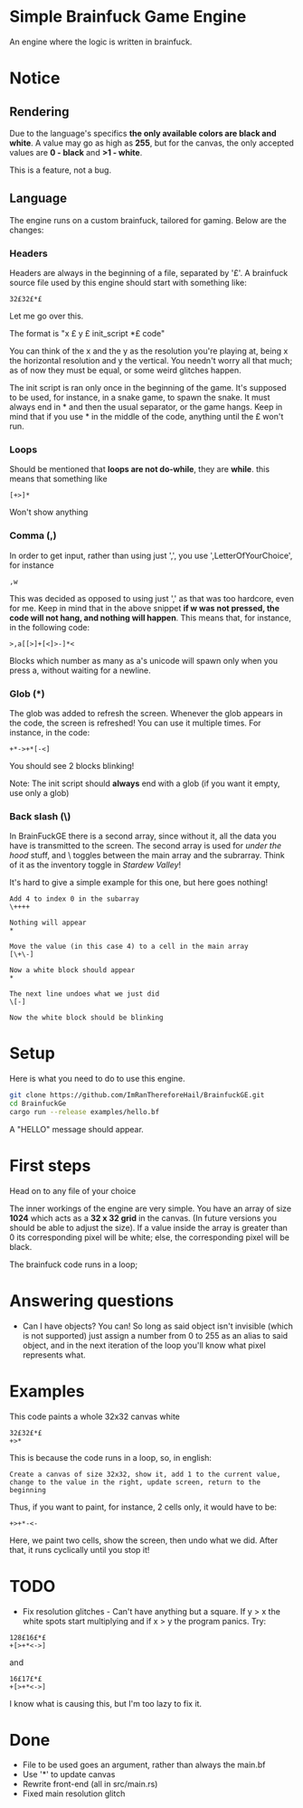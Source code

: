 # Simple Brainfuck Game Engine

An engine where the logic is written in brainfuck. 

# Notice
## Rendering
Due to the language's specifics **the only available colors are black and white**.
A value may go as high as **255**, but for the canvas, the only accepted values are **0 - black** and **>1 - white**.

This is a feature, not a bug.

## Language

The engine runs on a custom brainfuck, tailored for gaming. Below are the changes:

### Headers

Headers are always in the beginning of a file, separated by '£'. A brainfuck source file used by this engine should start with something like:

```
32£32£*£
```
Let me go over this.

The format is "x £ y £ init_script *£ code"

You can think of the x and the y as the resolution you're playing at, being x the horizontal resolution and y the vertical. You needn't worry all that much; as of now they must be equal, or some weird glitches happen.

The init script is ran only once in the beginning of the game. It's supposed to be used, for instance, in a snake game, to spawn the snake. It must always end in * and then the usual separator, or the game hangs. Keep in mind that if you use * in the middle of the code, anything until the £ won't run.

### Loops

Should be mentioned that **loops are not do-while**, they are **while**. this means that something like

```
[+>]*
```
Won't show anything

### Comma (,)

In order to get input, rather than using just ',', you use ',LetterOfYourChoice', for instance

```
,w
```
This was decided as opposed to using just ',' as that was too hardcore, even for me. Keep in mind that in the above snippet **if w was not pressed, the code will not hang, and nothing will happen**. This means that, for instance, in the following code:

```
>,a[[>]+[<]>-]*<
```
Blocks which number as many as a's unicode will spawn only when you press a, without waiting for a newline.


### Glob (*)

The glob was added to refresh the screen. Whenever the glob appears in the code, the screen is refreshed! You can use it multiple times. For instance, in the code:

```
+*->+*[-<]
```

You should see 2 blocks blinking!

Note: The init script should **always** end with a glob (if you want it empty, use only a glob)

### Back slash (\\)

In BrainFuckGE there is a second array, since without it, all the data you have is transmitted to the screen. The second array is used for *under the hood* stuff, and \\ toggles between the main array and the subrarray. Think of it as the inventory toggle in *Stardew Valley*!

It's hard to give a simple example for this one, but here goes nothing!

```
Add 4 to index 0 in the subarray
\++++ 

Nothing will appear
*

Move the value (in this case 4) to a cell in the main array
[\+\-]

Now a white block should appear
*

The next line undoes what we just did
\[-]

Now the white block should be blinking 
```

# Setup

Here is what you need to do to use this engine.

```bash
git clone https://github.com/ImRanThereforeHail/BrainfuckGE.git
cd BrainfuckGe
cargo run --release examples/hello.bf
```
A "HELLO" message should appear. 

# First steps
Head on to any file of your choice

The inner workings of the engine are very simple. You have an array of size **1024** which acts as a **32 x 32 grid** in the canvas. (In future versions you should be able to adjust the size). If a value inside the array is greater than 0 its corresponding pixel will be white; else, the corresponding pixel will be black.

The brainfuck code runs in a loop; 

# Answering questions

- Can I have objects?
You can! So long as said object isn't invisible (which is not supported) just assign a number from 0 to 255 as an alias to said object, and in the next iteration of the loop you'll know what pixel represents what.

# Examples 

This code paints a whole 32x32 canvas white
```
32£32£*£
+>*
```
This is because the code runs in a loop, so, in english:

```
Create a canvas of size 32x32, show it, add 1 to the current value, change to the value in the right, update screen, return to the beginning 
```
Thus, if you want to paint, for instance, 2 cells only, it would have to be:
```
+>+*-<-
```
Here, we paint two cells, show the screen, then undo what we did. After that, it runs cyclically until you stop it!



# TODO
- Fix resolution glitches - Can't have anything but a square. If y > x the white spots start multiplying and if x > y the program panics.  Try:

```
128£16£*£
+[>+*<->]
```
and
```
16£17£*£
+[>+*<->]
```
I know what is causing this, but I'm too lazy to fix it.

# Done
- File to be used goes an argument, rather than always the main.bf
- Use '*' to update canvas
- Rewrite front-end (all in src/main.rs)
- Fixed main resolution glitch
